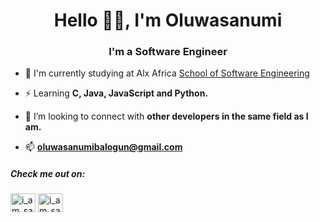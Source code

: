 <h1 align="center">Hello 👋🏽, I'm Oluwasanumi</h1>
<h3 align="center">I'm a Software Engineer</h3>

- 🔭 I'm currently studying at Alx Africa [School of Software Engineering](https://www.alxafrica.com/)

- ⚡ Learning **C, Java, JavaScript and Python.**

- 🤝 I’m looking to connect with **other developers in the same field as I am.**

- 📫 **oluwasanumibalogun@gmail.com**

<h5 align="left">Check me out on:</h5>
<p align="left">
<a href="https://twitter.com/i_am_sanoxi" target="blank"><img align="center" src="https://raw.githubusercontent.com/rahuldkjain/github-profile-readme-generator/master/src/images/icons/Social/twitter.svg" alt="i_am_sanoxi" height="30" width="40" /></a>
<a href="https://instagram.com/i_am_sanoxi" target="blank"><img align="center" src="https://raw.githubusercontent.com/rahuldkjain/github-profile-readme-generator/master/src/images/icons/Social/instagram.svg" alt="i_am_sanoxi" height="30" width="40" /></a>
</p>

